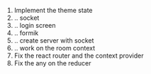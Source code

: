 1. Implement the theme state
2. .. socket
3. .. login screen
4. .. formik
5. .. create server with socket
6. .. work on the room context
7. Fix the react router and the context provider
8. Fix the any on the reducer
